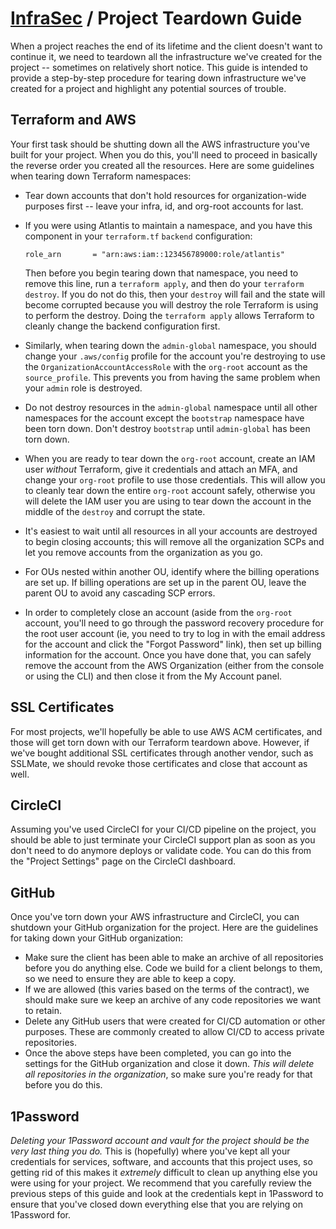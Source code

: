 # [InfraSec](./README.md) / Project Teardown Guide

When a project reaches the end of its lifetime and the client doesn't
want to continue it, we need to teardown all the infrastructure we've
created for the project -- sometimes on relatively short notice. This
guide is intended to provide a step-by-step procedure for tearing down
infrastructure we've created for a project and highlight any potential
sources of trouble.

## Terraform and AWS

Your first task should be shutting down all the AWS infrastructure
you've built for your project. When you do this, you'll need to proceed
in basically the reverse order you created all the resources. Here are
some guidelines when tearing down Terraform namespaces:

* Tear down accounts that don't hold resources for organization-wide
  purposes first -- leave your infra, id, and org-root accounts for last.
* If you were using Atlantis to maintain a namespace, and you have this
  component in your `terraform.tf` `backend` configuration:

  ```text
  role_arn       = "arn:aws:iam::123456789000:role/atlantis"
  ```

  Then before you begin tearing down that namespace, you need to remove
  this line, run a `terraform apply`, and then do your `terraform destroy`.
  If you do not do this, then your `destroy` will fail and the state will
  become corrupted because you will destroy the role Terraform is using
  to perform the destroy. Doing the `terraform apply` allows Terraform to
  cleanly change the backend configuration first.
* Similarly, when tearing down the `admin-global` namespace, you should
  change your `.aws/config` profile for the account you're destroying to
  use the `OrganizationAccountAccessRole` with the `org-root` account as
  the `source_profile`. This prevents you from having the same problem
  when your `admin` role is destroyed.
* Do not destroy resources in the `admin-global` namespace until all
  other namespaces for the account except the `bootstrap` namespace have
  been torn down. Don't destroy `bootstrap` until `admin-global` has been
  torn down.
* When you are ready to tear down the `org-root` account, create an IAM
  user *without* Terraform, give it credentials and attach an MFA, and
  change your `org-root` profile to use those credentials. This will allow
  you to cleanly tear down the entire `org-root` account safely, otherwise
  you will delete the IAM user you are using to tear down the account in
  the middle of the `destroy` and corrupt the state.
* It's easiest to wait until all resources in all your accounts are
  destroyed to begin closing accounts; this will remove all the
  organization SCPs and let you remove accounts from the organization
  as you go.
* For OUs nested within another OU, identify where the billing
  operations are set up. If billing operations are set up in the
  parent OU, leave the parent OU to avoid any cascading SCP errors.
* In order to completely close an account (aside from the `org-root`
  account, you'll need to go through the password recovery procedure for
  the root user account (ie, you need to try to log in with the email
  address for the account and click the "Forgot Password" link), then
  set up billing information for the account. Once you have done that,
  you can safely remove the account from the AWS Organization (either
  from the console or using the CLI) and then close it from the My
  Account panel.

## SSL Certificates

For most projects, we'll hopefully be able to use AWS ACM certificates,
and those will get torn down with our Terraform teardown above. However,
if we've bought additional SSL certificates through another vendor, such
as SSLMate, we should revoke those certificates and close that account
as well.

## CircleCI

Assuming you've used CircleCI for your CI/CD pipeline on the project,
you should be able to just terminate your CircleCI support plan as soon
as you don't need to do anymore deploys or validate code. You can do this
from the "Project Settings" page on the CircleCI dashboard.

## GitHub

Once you've torn down your AWS infrastructure and CircleCI, you can
shutdown your GitHub organization for the project. Here are the
guidelines for taking down your GitHub organization:

* Make sure the client has been able to make an archive of all
  repositories before you do anything else. Code we build for a client
  belongs to them, so we need to ensure they are able to keep a copy.
* If we are allowed (this varies based on the terms of the contract), we
  should make sure we keep an archive of any code repositories we want
  to retain.
* Delete any GitHub users that were created for CI/CD automation or other
  purposes. These are commonly created to allow CI/CD to access private
  repositories.
* Once the above steps have been completed, you can go into the settings
  for the GitHub organization and close it down. *This will delete all
  repositories in the organization*, so make sure you're ready for that
  before you do this.

## 1Password

*Deleting your 1Password account and vault for the project should be the
very last thing you do.* This is (hopefully) where you've kept all your
credentials for services, software, and accounts that this project uses,
so getting rid of this makes it *extremely* difficult to clean up anything
else you were using for your project. We recommend that you carefully
review the previous steps of this guide and look at the credentials kept
in 1Password to ensure that you've closed down everything else that you
are relying on 1Password for.
